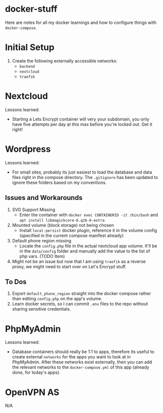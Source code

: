 # docker-stuff
Here are notes for all my docker learnings and how to configure things with `docker-compose`.

# Initial Setup
1. Create the following externally accessible networks:
	* `backend`
	* `nextcloud`
	* `traefik`

# Nextcloud
Lessons learned:
* Starting a Lets Encrypt container will very your subdomain, you only have five attempts per day at this max before you're locked out. Get it right!

# Wordpress
Lessons learned:
* For small sites, probably its just easiest to load the database and data files right in the compose directory. The `.gitignore` has been updated to ignore these folders based on my conventions.

## Issues and Workarounds
1. SVG Support Missing
	* Enter the container with `docker exec CONTAINERID -it /bin/bash` and `apt install libmagickcore-6.q16-6-extra`
2. Mounted volume (block storage) not being chosen
	* Install `local-persist` docker plugin, reference it in the volume config (specified in the current compose manifest already)
3. Default phone region missing
	* Locate the `config.php` file in the actual nextcloud app volume. It'll be in the `data/config` folder and manually add the value to the list of php vars. (TODO Item)
4. Might not be an issue but now that I am using `traefik` as a reverse proxy, we might need to start over on Let's Encrypt stuff.

## To Dos
1. Export `default_phone_region` straight into the docker compose rather than editing `config.php` on the app's volume.
2. Learn docker secrets, so I can commit `.env` files to the repo without sharing sensitive credentials.

# PhpMyAdmin
Lessons learned:
* Database containers should really be 1:1 to apps, therefore its useful to create external `networks` for the apps you want to look at in PhpMyAdmin. After these networks exist externally, then you can add the relevant networks to the `docker-compose.yml` of this app (already done, for today's apps).

# OpenVPN AS
N/A

